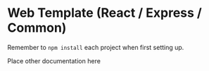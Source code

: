 # Web Template (React / Express / Common)

Remember to `npm install` each project when first setting up.

Place other documentation here
